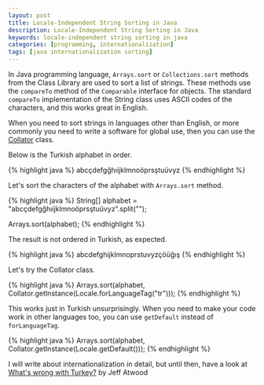 ```yaml
---
layout: post
title: Locale-Independent String Sorting in Java
description: Locale-Independent String Sorting in Java
keywords: locale-independent string sorting in java
categories: [programming, internationalization]
tags: [java internationalization sorting]
---
```



In Java programming language, ```Arrays.sort``` or ```Collections.sort```
methods from the Class Library are used to sort a list of strings. These
methods use the ```compareTo``` method of the ```Comparable``` interface for
objects. The standard ```compareTo``` implementation of the String class uses
ASCII codes of the characters, and this works great in English.

When you need to sort strings in languages other than English, or more commonly
you need to write a software for global use, then you can use the
[Collator](https://docs.oracle.com/javase/7/docs/api/java/text/Collator.html)
class.

Below is the Turkish alphabet in order.

{% highlight java %}
abcçdefgğhıijklmnoöprsştuüvyz
{% endhighlight %}

Let's sort the characters of the alphabet with ```Arrays.sort``` method.

{% highlight java %}
String[] alphabet = "abcçdefgğhıijklmnoöprsştuüvyz".split("");

Arrays.sort(alphabet);
{% endhighlight %}

The result is not ordered in Turkish, as expected.

{% highlight java %}
abcdefghijklmnoprstuvyzçöüğış
{% endhighlight %}

Let's try the Collator class.

{% highlight java %}
Arrays.sort(alphabet, Collator.getInstance(Locale.forLanguageTag("tr")));
{% endhighlight %}

This works just in Turkish unsurprisingly. When you need to make your code work
in other languages too, you can use ```getDefault``` instead of
```forLanguageTag```.

{% highlight java %}
Arrays.sort(alphabet, Collator.getInstance(Locale.getDefault()));
{% endhighlight %}

I will write about internationalization in detail, but until then, have a look
at [What's wrong with
Turkey?](http://blog.codinghorror.com/whats-wrong-with-turkey/) by Jeff Atwood
